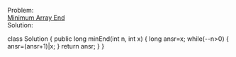 Problem:
<br>
[Minimum Array End](https://leetcode.com/problems/minimum-array-end/)
<br>
Solution:
<br>

class Solution {
    public long minEnd(int n, int x) {
        long ansr=x;
        while(--n>0)
        {
            ansr=(ansr+1)|x;
        }
        return ansr;
    }
}